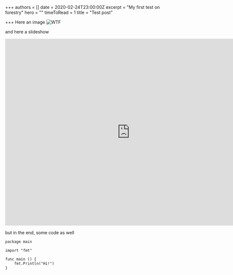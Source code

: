 +++
authors = []
date = 2020-02-24T23:00:00Z
excerpt = "My first test on forestry"
hero = ""
timeToRead = 1
title = "Test post"

+++
Here an image ![WTF](https://photos.smugmug.com/SpaceTimePoints/Foto-di-una-notte-di-mezzo-inverno/i-wkqWxjQ/0/0908e4b3/X2/_DSF3823-X2.jpg "Fuck")

and here a slideshow

<iframe src="https://photos.marcozeta.com/frame/slideshow?key=nt7zC5&autoStart=0&captions=0&navigation=1&playButton=0&randomize=0&speed=3&transition=fade&transitionSpeed=1" width="800" height="600" frameborder="no" scrolling="no"></iframe>

but in the end, some code as well

    package main 
    
    import "fmt"
    
    func main () {
    	fmt.Println("Hi!")
    }